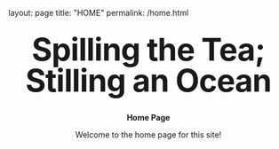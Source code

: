 layout: page
title: "HOME"
permalink: /home.html

<style type="text/css" media="screen">
  .container {
    margin: 10px auto;
    max-width: 600px;
    text-align: center;
  }
  h1 {
    margin: 30px 0;
    font-size: 4em;
    line-height: 1;
    letter-spacing: -1px;
  }
</style>

<div class="container">
  <h1>Spilling the Tea; Stilling an Ocean</h1>

  <p><strong>Home Page </strong></p>
  <p>Welcome to the home page for this site!</p>
</div>
